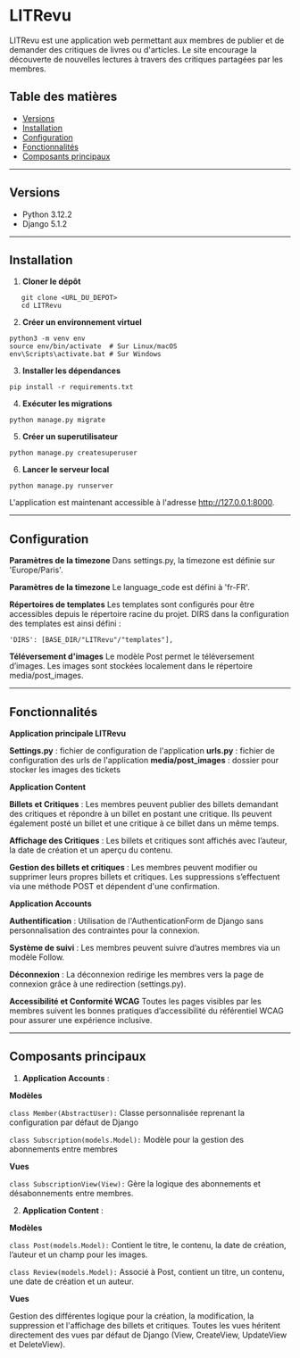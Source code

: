 # LITRevu

LITRevu est une application web permettant aux membres de publier et de demander des critiques de livres ou d'articles. Le site encourage la découverte de nouvelles lectures à travers des critiques partagées par les membres.

## Table des matières

- [Versions](#versions)
- [Installation](#installation)
- [Configuration](#configuration)
- [Fonctionnalités](#fonctionnalités)
- [Composants principaux](#composants-principaux)

---

## Versions

- Python 3.12.2
- Django 5.1.2

---

## Installation

1. **Cloner le dépôt**
```
   git clone <URL_DU_DEPOT>
   cd LITRevu
```

2. **Créer un environnement virtuel**
```
python3 -m venv env
source env/bin/activate  # Sur Linux/macOS
env\Scripts\activate.bat # Sur Windows
```

3. **Installer les dépendances**
```
pip install -r requirements.txt
```

4. **Exécuter les migrations**
```
python manage.py migrate
```

5. **Créer un superutilisateur**
```
python manage.py createsuperuser

```

6. **Lancer le serveur local**
```
python manage.py runserver
```

L'application est maintenant accessible à l'adresse http://127.0.0.1:8000.

---

## Configuration

**Paramètres de la timezone**
Dans settings.py, la timezone est définie sur 'Europe/Paris'.

**Paramètres de la timezone**
Le language_code est défini à 'fr-FR'.

**Répertoires de templates**
Les templates sont configurés pour être accessibles depuis le répertoire racine du projet. DIRS dans la configuration des templates est ainsi défini : 
```
'DIRS': [BASE_DIR/"LITRevu"/"templates"],
```

**Téléversement d'images**
Le modèle Post permet le téléversement d’images. Les images sont stockées localement dans le répertoire media/post_images.

---

## Fonctionnalités

**Application principale LITRevu**

**Settings.py** : fichier de configuration de l'application
**urls.py** : fichier de configuration des urls de l'application
**media/post_images** : dossier pour stocker les images des tickets

**Application Content**

**Billets et Critiques** : Les membres peuvent publier des billets demandant des critiques et répondre à un billet en postant une critique.
Ils peuvent également posté un billet et une critique à ce billet dans un même temps.

**Affichage des Critiques** : Les billets et critiques sont affichés avec l’auteur, la date de création et un aperçu du contenu.

**Gestion des billets et critiques** : Les membres peuvent modifier ou supprimer leurs propres billets et critiques. Les suppressions s’effectuent via une méthode POST et dépendent d'une confirmation.


**Application Accounts**

**Authentification** : Utilisation de l'AuthenticationForm de Django sans personnalisation des contraintes pour la connexion.

**Système de suivi** : Les membres peuvent suivre d’autres membres via un modèle Follow.

**Déconnexion** : La déconnexion redirige les membres vers la page de connexion grâce à une redirection (settings.py).

**Accessibilité et Conformité WCAG**
Toutes les pages visibles par les membres suivent les bonnes pratiques d’accessibilité du référentiel WCAG pour assurer une expérience inclusive.

---

## Composants principaux

1. **Application Accounts** :

**Modèles**

`class Member(AbstractUser):` Classe personnalisée reprenant la configuration par défaut de Django

`class Subscription(models.Model):` Modèle pour la gestion des abonnements entre membres

**Vues**

`class SubscriptionView(View):` Gère la logique des abonnements et désabonnements entre membres.

2. **Application Content** :

**Modèles**

`class Post(models.Model):` Contient le titre, le contenu, la date de création, l’auteur et un champ pour les images.

`class Review(models.Model):` Associé à Post, contient un titre, un contenu, une date de création et un auteur.

**Vues**

Gestion des différentes logique pour la création, la modification, la suppression et l'affichage des billets et critiques. Toutes les vues héritent directement des vues par défaut de Django (View, CreateView, UpdateView et DeleteView).

